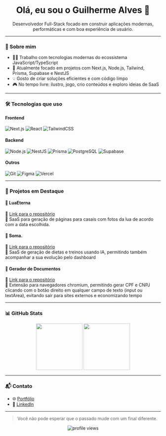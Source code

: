 <h1 align="center">Olá, eu sou o Guilherme Alves 👋</h1>

<p align="center">
  Desenvolvedor Full-Stack focado em construir aplicações modernas, performáticas e com boa experiência de usuário.
</p>

---

### 🧠 Sobre mim

- 👨‍💻 Trabalho com tecnologias modernas do ecossistema JavaScript/TypeScript
- 📍 Atualmente focado em projetos com Next.js, Node.js, Tailwind, Prisma, Supabase e NestJS
- 💡 Gosto de criar soluções eficientes e com código limpo
- 🎮 No tempo livre: ilustro, jogo, crio conteúdos e exploro ideias de SaaS

---

### 🛠️ Tecnologias que uso

#### Frontend
![Next.js](https://img.shields.io/badge/-Next.js-black?style=flat&logo=next.js)
![React](https://img.shields.io/badge/-React-20232A?style=flat&logo=react)
![TailwindCSS](https://img.shields.io/badge/-Tailwind-38B2AC?style=flat&logo=tailwind-css)

#### Backend
![Node.js](https://img.shields.io/badge/-Node.js-green?style=flat&logo=node.js)
![NestJS](https://img.shields.io/badge/-NestJS-red?style=flat&logo=nestjs)
![Prisma](https://img.shields.io/badge/-Prisma-2D3748?style=flat&logo=prisma)
![PostgreSQL](https://img.shields.io/badge/-Postgres-316192?style=flat&logo=postgresql)
![Supabase](https://img.shields.io/badge/-Supabase-3ECF8E?style=flat&logo=supabase)

#### Outros
![Git](https://img.shields.io/badge/-Git-F05032?style=flat&logo=git)
![Figma](https://img.shields.io/badge/-Figma-000?style=flat&logo=figma)
![Vercel](https://img.shields.io/badge/-Vercel-000?style=flat&logo=vercel)

---

### 🚀 Projetos em Destaque

#### 📌 LuaEterna
📎 [Link para o repositório](https://github.com/justAlves/luaeterna)  
🧾 SaaS para geração de páginas para casais com fotos da lua de acordo com a data escolhida.

#### 📌 Soma.
📎 [Link para o repositório](https://github.com/justAlves/soma)  
🧾 SaaS de geração de dietas e treinos usando IA, permitindo também acompanhar a sua evolução pelo dashboard

#### 📌 Gerador de Documentos
📎 [Link para o repositório](https://github.com/justAlves/cpf-extension)  
🧾 Extensão para navegadores chromium, permitindo gerar CPF e CNPJ clicando com o botão direito em qualquer campo de texto (input ou textArea), evitando sair para sites externos e economizando tempo

---

### 📊 GitHub Stats

<p align="center">
  <img height="150em" src="https://github-readme-stats.vercel.app/api?username=justAlves&show_icons=true&theme=tokyonight&count_private=true" />
  <img height="150em" src="https://github-readme-stats.vercel.app/api/top-langs/?username=justAlves&layout=compact&theme=tokyonight" />
</p>

---

### 📬 Contato

- 🌐 [Portfólio](https://guialves-dev.vercel.app/)
- 💼 [LinkedIn](https://www.linkedin.com/in/guilherme-alves-18836a23a/)

---

> Você não pode esperar que o passado mude com um final diferente.

<p align="center"> <img src="https://media.giphy.com/media/ianAz6rcKfjoY/giphy.gif?cid=790b76119c7lhuao6eaandiqg0u2cpe69lvxq4elvmbhot94&ep=v1_gifs_search&rid=giphy.gif&ct=g" alt="profile views" /> </p>
